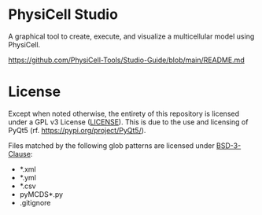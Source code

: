 # PhysiCell Studio

A graphical tool to create, execute, and visualize a multicellular model using PhysiCell.

https://github.com/PhysiCell-Tools/Studio-Guide/blob/main/README.md

# License

Except when noted otherwise, the entirety of this repository is licensed under a GPL v3 License ([LICENSE](LICENSE)). This
is due to the use and licensing of PyQt5 (rf. https://pypi.org/project/PyQt5/).

Files matched by the following glob patterns are licensed under [BSD-3-Clause](LICENSE-BSD-3-Clause.txt):

* *.xml
* *.yml
* *.csv
* pyMCDS*.py
* .gitignore
